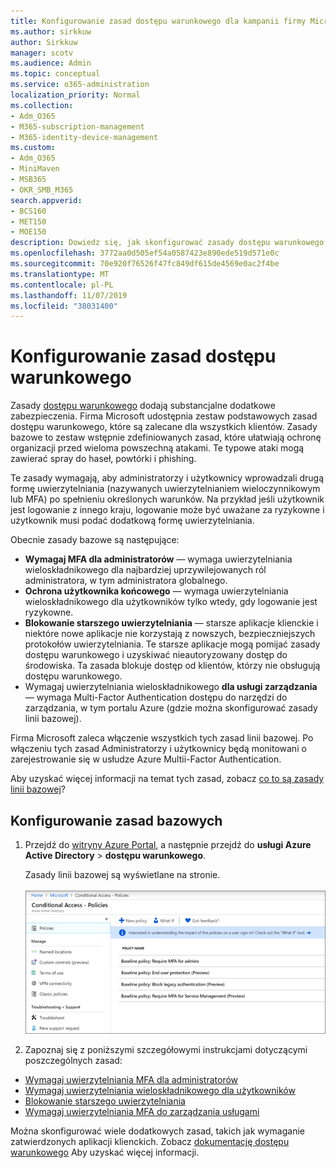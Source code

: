 ```yaml
---
title: Konfigurowanie zasad dostępu warunkowego dla kampanii firmy Microsoft 365
ms.author: sirkkuw
author: Sirkkuw
manager: scotv
ms.audience: Admin
ms.topic: conceptual
ms.service: o365-administration
localization_priority: Normal
ms.collection:
- Adm_O365
- M365-subscription-management
- M365-identity-device-management
ms.custom:
- Adm_O365
- MiniMaven
- MSB365
- OKR_SMB_M365
search.appverid:
- BCS160
- MET150
- MOE150
description: Dowiedz się, jak skonfigurować zasady dostępu warunkowego dla kampanii firmy Microsoft 365.
ms.openlocfilehash: 3772aa0d505ef54a0587423e890ede519d571e0c
ms.sourcegitcommit: 70e920f76526f47fc849df615de4569e0ac2f4be
ms.translationtype: MT
ms.contentlocale: pl-PL
ms.lasthandoff: 11/07/2019
ms.locfileid: "38031400"
---
```

# <a name="set-up-conditional-access-policies"></a>Konfigurowanie zasad dostępu warunkowego

Zasady [dostępu warunkowego](https://docs.microsoft.com/azure/active-directory/conditional-access/overview) dodają substancjalne dodatkowe zabezpieczenia. Firma Microsoft udostępnia zestaw podstawowych zasad dostępu warunkowego, które są zalecane dla wszystkich klientów. Zasady bazowe to zestaw wstępnie zdefiniowanych zasad, które ułatwiają ochronę organizacji przed wieloma powszechną atakami. Te typowe ataki mogą zawierać spray do haseł, powtórki i phishing.

Te zasady wymagają, aby administratorzy i użytkownicy wprowadzali drugą formę uwierzytelniania (nazywanych uwierzytelnianiem wieloczynnikowym lub MFA) po spełnieniu określonych warunków. Na przykład jeśli użytkownik jest logowanie z innego kraju, logowanie może być uważane za ryzykowne i użytkownik musi podać dodatkową formę uwierzytelniania. 

Obecnie zasady bazowe są następujące:
- **Wymagaj MFA dla administratorów** — wymaga uwierzytelniania wieloskładnikowego dla najbardziej uprzywilejowanych ról administratora, w tym administratora globalnego.
- **Ochrona użytkownika końcowego** — wymaga uwierzytelniania wieloskładnikowego dla użytkowników tylko wtedy, gdy logowanie jest ryzykowne. 
- **Blokowanie starszego uwierzytelniania** — starsze aplikacje klienckie i niektóre nowe aplikacje nie korzystają z nowszych, bezpieczniejszych protokołów uwierzytelniania. Te starsze aplikacje mogą pomijać zasady dostępu warunkowego i uzyskiwać nieautoryzowany dostęp do środowiska. Ta zasada blokuje dostęp od klientów, którzy nie obsługują dostępu warunkowego. 
- Wymagaj uwierzytelniania wieloskładnikowego **dla usługi zarządzania** — wymaga Multi-Factor Authentication dostępu do narzędzi do zarządzania, w tym portalu Azure (gdzie można skonfigurować zasady linii bazowej). 

Firma Microsoft zaleca włączenie wszystkich tych zasad linii bazowej. Po włączeniu tych zasad Administratorzy i użytkownicy będą monitowani o zarejestrowanie się w usłudze Azure Multii-Factor Authentication.

Aby uzyskać więcej informacji na temat tych zasad, zobacz [co to są zasady linii bazowej](https://docs.microsoft.com/azure/active-directory/conditional-access/concept-baseline-protection)?


## <a name="set-up-baseline-policies"></a>Konfigurowanie zasad bazowych

1. Przejdź do [witryny Azure Portal](https://portal.azure.com), a następnie przejdź do **usługi Azure Active Directory** \> **dostępu warunkowego**.
    
    Zasady linii bazowej są wyświetlane na stronie. <br/> <br/>
    ![Strona, która zawiera listę zasad bazowych dla dostępu warunkowego.](media/baslinepolicies.png)
1. Zapoznaj się z poniższymi szczegółowymi instrukcjami dotyczącymi poszczególnych zasad:

  - [Wymagaj uwierzytelniania MFA dla administratorów](https://docs.microsoft.com/azure/active-directory/conditional-access/howto-baseline-protect-administrators)
- [Wymagaj uwierzytelniania wieloskładnikowego dla użytkowników](https://docs.microsoft.com/azure/active-directory/conditional-access/howto-baseline-protect-end-users)  
 - [Blokowanie starszego uwierzytelniania](https://docs.microsoft.com/azure/active-directory/conditional-access/howto-baseline-protect-legacy-auth)
  - [Wymagaj uwierzytelniania MFA do zarządzania usługami](https://docs.microsoft.com/azure/active-directory/conditional-access/howto-baseline-protect-azure)

Można skonfigurować wiele dodatkowych zasad, takich jak wymaganie zatwierdzonych aplikacji klienckich. Zobacz [dokumentację dostępu warunkowego](https://docs.microsoft.com/azure/active-directory/conditional-access/) Aby uzyskać więcej informacji.